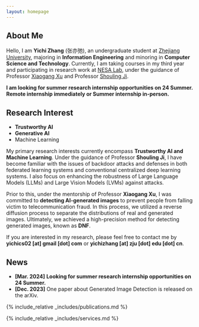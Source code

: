 ```yaml
---
layout: homepage
---
```


## About Me

Hello, I am **Yichi Zhang** (张亦弛), an undergraduate student at [Zhejiang University](https://www.zju.edu.cn/), majoring in **Information Engineering** and minoring in **Computer Science and Technology**. Currently, I am taking courses in my third year and participating in research work at [NESA Lab](https://nesa.zju.edu.cn/), under the guidance of Professor [Xiaogang Xu](https://scholar.google.com/citations?user=R65xDQwAAAAJ&hl=zh-CN&oi=ao) and Professor [Shouling Ji](https://scholar.google.com/citations?user=5HoF_9oAAAAJ&hl=zh-CN&oi=ao).

**I am looking for summer research internship opportunities on 24 Summer. Remote internship immediately or Summer internship in-person.**


## Research Interest

* **Trustworthy AI**
* **Generative AI**
* Machine Learning

My primary research interests currently encompass **Trustworthy AI and Machine Learning**. Under the guidance of Professor **Shouling Ji**, I have become familiar with the issues of backdoor attacks and defenses in both federated learning systems and conventional centralized deep learning systems. I also focus on enhancing the robustness of Large Language Models (LLMs) and Large Vision Models (LVMs) against attacks. 

Prior to this, under the mentorship of Professor **Xiaogang Xu**, I was committed to **detecting AI-generated images** to prevent people from falling victim to telecommunication fraud. In this process, we utilized a reverse diffusion process to separate the distributions of real and generated images. Ultimately, we achieved a high-precision method for detecting generated images, known as **DNF**.

If you are interested in my research, please feel free to contact me by **yichics02 \[at\] gmail \[dot\] com** or **yichizhang \[at\] zju \[dot\] edu \[dot\] cn**.

## News

<!-- 我正在寻找24Summer的暑期研究实习机会，可以立刻开始远程实习或者暑期线下实习 -->
- **[Mar. 2024]** **Looking for summer research internship opportunities on 24 Summer.**
- **[Dec. 2023]** One paper about Generated Image Detection is released on the arXiv.

{% include_relative _includes/publications.md %}

{% include_relative _includes/services.md %}
